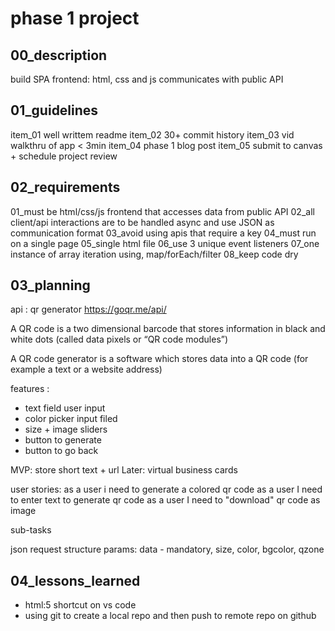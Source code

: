 # phase 1 project
## 00_description

build SPA
frontend: html, css and js
communicates with public API


## 01_guidelines

item_01 well writtem readme
item_02 30+ commit history
item_03 vid walkthru of app < 3min
item_04 phase 1 blog post
item_05 submit to canvas + schedule project review 


## 02_requirements

01_must be html/css/js frontend that accesses data from public API
02_all client/api interactions are to be handled async and use JSON as communication format
03_avoid using apis that require a key
04_must run on a single page
05_single html file
06_use 3 unique event listeners
07_one instance of array iteration using, map/forEach/filter
08_keep code dry


## 03_planning

api :
qr generator
https://goqr.me/api/

A QR code is a two dimensional barcode that stores information in black and white dots (called data pixels or “QR code modules”)

A QR code generator is a software which stores data into a QR code (for example a text or a website address)

features :
- text field user input
- color picker input filed
- size + image sliders
- button to generate 
- button to go back 

MVP: store short text + url
Later: virtual business cards

user stories:
as a user i need to generate a colored qr code 
as a user I need to enter text to generate qr code
as a user I need to "download" qr code as image

sub-tasks

json request structure
params: data - mandatory, size, color, bgcolor, qzone


## 04_lessons_learned
- html:5 shortcut on vs code
- using git to create a local repo and then push to remote repo on github